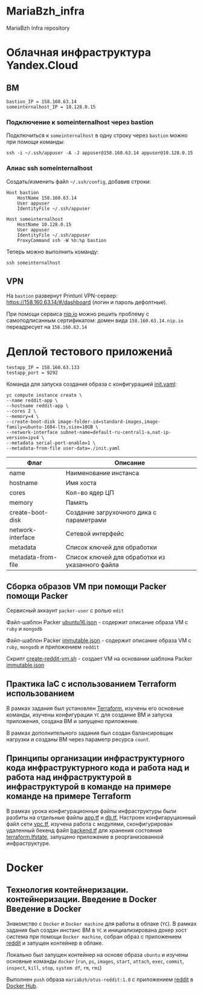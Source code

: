 # MariaBzh_infra
MariaBzh Infra repository

# Облачная инфраструктура Yandex.Cloud

## ВМ

``` text
bastion_IP = 158.160.63.14
someinternalhost_IP = 10.128.0.15
```

### Подключение к someinternalhost через bastion

Подключиться к `someinternalhost` в одну строку через `bastion` можно при помощи команды:
``` text
ssh -i ~/.ssh/appuser -A -J appuser@158.160.63.14 appuser@10.128.0.15
```

### Алиас ssh someinternalhost

Создать/изменить файл `~/.ssh/config`, добавив строки:
```text
Host bastion
	HostName 158.160.63.14
	User appuser
	IdentityFile ~/.ssh/appuser

Host someinternalhost
	HostName 10.128.0.15
	User appuser
	IdentityFile ~/.ssh/appuser
	ProxyCommand ssh -W %h:%p bastion
```

Теперь можно выполнить команду:
``` text
ssh someinternalhost
```

## VPN

На `bastion` развернут Printunl VPN-сервер: https://158.160.63.14/#/dashboard
(логин и пароль дефолтные).

При помощи сервиса [nip.io](https://nip.io/) можно решить проблему с самоподписанным сертификатом:
домен вида `158.160.63.14.nip.io` переадресует на `158.160.63.14`

# Деплой тестового приложениā

```text
testapp_IP = 158.160.63.133
testapp_port = 9292
```

Команда для запуска создания образа с конфигурацией [init.yaml](config-scripts/init.yaml):
  ```text
  yc compute instance create \
  --name reddit-app \
  --hostname reddit-app \
  --cores 2 \
  --memory=4 \
  --create-boot-disk image-folder-id=standard-images,image-family=ubuntu-1604-lts,size=10GB \
  --network-interface subnet-name=default-ru-central1-a,nat-ip-version=ipv4 \
  --metadata serial-port-enable=1 \
  --metadata-from-file user-data=./init.yaml
  ```
| Флаг                | Описание                                        |
|---------------------|-------------------------------------------------|
| name                | Наименование инстанса                           |
| hostname            | Имя хоста                                       |
| cores               | Кол-во ядер ЦП                                  |
| memory              | Память                                          |
| create-boot-disk    | Создание загрухочного дика с параметрами        |
| network-interface   | Сетевой интерфейс                               |
| metadata            | Список ключей для обработки                     |
| metadata-from-file  | Список ключей для обработки из указанного файла |

## Сборка образов VM при помощи Packer помощи Packer

Сервисный аккаунт `packer-user` с ролью `edit`

Файл-шаблон Packer [ubuntu16.json](./packer/ubuntu16.json) - содержит описание образа VM
с `ruby` и `mongodb`

Файл-шаблон Packer [immutable.json](./packer/immutable.json) - содержит описание образа VM
с `ruby`, `mongodb` и приложением `reddit`

Cкрипт [create-reddit-vm.sh](./config-scripts/create-reddit-vm.sh) - создает VM на основании
шаблона Packer [immutable.json](./packer/immutable.json)

## Практика IaC с использованием Terraform использованием

В рамках задания был установлен [Terraform](https://www.terraform.io/), 
изучены его основные команды, изучены конфигурации `YC` для создание ВМ и запуска приложения,
создана ВМ и запущено приложение.

В рамках дополнительного задания был создан балансировщик нагрузки и созданы ВМ через параметр ресурса `count`.

## Принципы организации инфраструктурного кода инфраструктурного кода и работа над и работа над инфраструктурой в инфраструктурой в команде на примере команде на примере Terraform

В рамках урока конфигурационные файлы инфраструктуры были разбиты на отдельные файлы [app.tf](terraform/app.tf) и [db.tf](terraform/db.tf), 
Настроен конфигаруционный файл сети [vpc.tf](terraform/vpc.tf), 
изучена работа с модулями, сконфигурирован удаленный бекенд файл [backend.tf](terraform/stage/backend.tf) для хранения состояния [terraform.tfstate](terraform/stage/terraform.tfstate),
запущено приложение в реорганизованной инфраструктуре.

# Docker

## Технология контейнеризации. контейнеризации. Введение в Docker Введение в Docker

Знакомство с `Docker` и `Docker machine` для работы в облаке (`YC`).
В рамках задания был создан инстанс ВМ в `YC` и инициализирована докер хост система при помощи `Docker machine`, 
собран образ с приложением [reddit](https://github.com/express42/reddit.git) и запущен контейнер в облаке.

Локально был запущен контейнер на основе образа `ubuntu` и изучены основные команды `docker` (`run`, `ps`, `images`, `start`, `attach`, `exec`, `commit`, `inspect`, `kill`, `stop`, `system df`, `rm`, `rmi`)

Выполнен `push` образа `mariabzh/otus-reddit:1.0` с приложением [reddit](https://github.com/express42/reddit.git) в [Docker Hub](https://hub.docker.com/).
